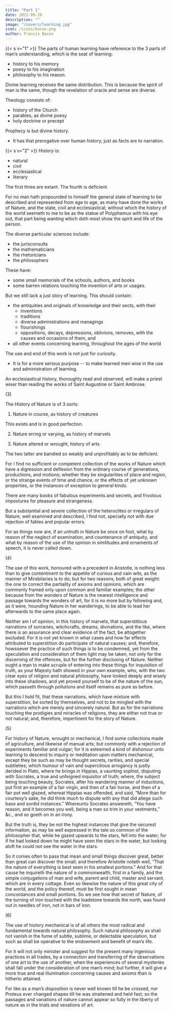 ```yaml
---
title: "Part 1"
date: 2022-09-28
description: ""
image: "/covers/learning.jpg"
icon: /icons/bacon.png
author: Francis Bacon
---
```



{{< s v="1" >}} The parts of human learning have reference to the 3 parts of man’s understanding, which is the seat of learning:
- history to his memory
- poesy to his imagination
- philosophy to his reason.  

Divine learning receives the same distribution. This is because the spirit of man is the same, though the revelation of oracle and sense are diverse. 

Theology consists of:
- history of the Church
- parables, as divine poesy
- holy doctrine or precept

Prophecy is but divine history. 
- It has that prerogative over human history, just as facts are to narration.  <!-- the narration may be before the fact as well as after. -->


{{< s v="2" >}} History is:
- natural
- civil
- ecclesiastical
- literary

The first three are extant. The fourth is deficient.  

For no man hath propounded to himself the general state of learning to be described and represented from age to age, as many have done the works of Nature, and the state, civil and ecclesiastical; without which the history of the world seemeth to me to be as the statue of Polyphemus with his eye out, that part being wanting which doth most show the spirit and life of the person. 

The diverse particular sciences include: 
- the jurisconsults
- the mathematicians
- the rhetoricians
- the philosophers

These have:
- some small memorials of the schools, authors, and books
- some barren relations touching the invention of arts or usages.  

But we still lack a just story of learning. This should contain:
- the antiquities and originals of knowledge and their sects, with their
  - inventions
  - traditions
  - diverse administrations and managings
  - flourishings
  - oppositions, decays, depressions, oblivions, removes, with the causes and occasions of them, and
-  all other events concerning learning, throughout the ages of the world


The use and end of this work is not just for curiosity<!--  or satisfaction of those that are the lovers of learning, -->.
- It is for a more serious purpose -- to make learned men wise in the use and administration of learning. 

An ecclesiastical history, thoroughly read and observed, will make a <!-- divine --> priest wiser than reading the works of Saint Augustine or Saint Ambrose. <!-- is ’s works that will make so wise a divine as  -->

<!-- , and the same reason is of learning. -->

(3)

The History of Nature is of 3 sorts:

1. Nature in course, as history of creatures

This exists and is in good perfection.

2. Nature erring or varying, as history of marvels

3. Nature altered or wrought, history of arts

The two latter are bandied so weakly and unprofitably as to be deficient.  

For I find no sufficient or competent collection of the works of Nature which have a digression and deflexion from the ordinary course of generations, productions, and motions; whether they be singularities of place and region, or the strange events of time and chance, or the effects of yet unknown properties, or the instances of exception to general kinds. 

There are many books of fabulous experiments and secrets, and frivolous impostures for pleasure and strangeness. 

But a substantial and severe collection of the heteroclites or irregulars of Nature, well examined and described, I find not, specially not with due rejection of fables and popular errors. 

For as things now are, if an untruth in Nature be once on foot, what by reason of the neglect of examination, and countenance of antiquity, and what by reason of the use of the opinion in similitudes and ornaments of speech, it is never called down.

(4) 

The use of this work, honoured with a precedent in Aristotle, is nothing less than to give contentment to the appetite of curious and vain wits, as the manner of Mirabilaries is to do; but for two reasons, both of great weight: the one to correct the partiality of axioms and opinions, which are commonly framed only upon common and familiar examples; the other because from the wonders of Nature is the nearest intelligence and passage towards the wonders of art, for it is no more but by following and, as it were, hounding Nature in her wanderings, to be able to lead her afterwards to the same place again. 

Neither am I of opinion, in this history of marvels, that superstitious narrations of sorceries, witchcrafts, dreams, divinations, and the like, where there is an assurance and clear evidence of the fact, be altogether excluded.  For it is not yet known in what cases and how far effects attributed to superstition do participate of natural causes; and, therefore, howsoever the practice of such things is to be condemned, yet from the speculation and consideration of them light may be taken, not only for the discerning of the offences, but for the further disclosing of Nature.  Neither ought a man to make scruple of entering into these things for inquisition of truth, as your Majesty hath showed in your own example, who, with the two clear eyes of religion and natural philosophy, have looked deeply and wisely into these shadows, and yet proved yourself to be of the nature of the sun, which passeth through pollutions and itself remains as pure as before.  

But this I hold fit, that these narrations, which have mixture with superstition, be sorted by themselves, and not to be mingled with the narrations which are merely and sincerely natural.  But as for the narrations touching the prodigies and miracles of religions, they are either not true or not natural; and, therefore, impertinent for the story of Nature.

(5) 

For history of Nature, wrought or mechanical, I find some collections made of agriculture, and likewise of manual arts; but commonly with a rejection of experiments familiar and vulgar; for it is esteemed a kind of dishonour unto learning to descend to inquiry or meditation upon matters mechanical, except they be such as may be thought secrets, rarities, and special subtleties; which humour of vain and supercilious arrogancy is justly derided in Plato, where he brings in Hippias, a vaunting sophist, disputing with Socrates, a true and unfeigned inquisitor of truth; where, the subject being touching beauty, Socrates, after his wandering manner of inductions, put first an example of a fair virgin, and then of a fair horse, and then of a fair pot well glazed, whereat Hippias was offended, and said, “More than for courtesy’s sake, he did think much to dispute with any that did allege such base and sordid instances.” Whereunto Socrates answereth, “You have reason, and it becomes you well, being a man so trim in your vestments,” &c., and so goeth on in an irony.  

But the truth is, they be not the highest instances that give the securest information, as may be well expressed in the tale so common of the philosopher that, while he gazed upwards to the stars, fell into the water; for if he had looked down he might have seen the stars in the water, but looking aloft he could not see the water in the stars.

So it comes often to pass that mean and small things discover great, better than great can discover the small; and therefore Aristotle noteth well, “That the nature of everything is best seen in his smallest portions.”  And for that cause he inquireth the nature of a commonwealth, first in a family, and the simple conjugations of man and wife, parent and child, master and servant, which are in every cottage.  Even so likewise the nature of this great city of the world, and the policy thereof, must be first sought in mean concordances and small portions.  So we see how that secret of Nature, of the turning of iron touched with the loadstone towards the north, was found out in needles of iron, not in bars of iron.

(6) 

The use of history mechanical is of all others the most radical and fundamental towards natural philosophy. Such natural philosophy as shall not vanish in the fume of subtle, sublime, or delectable speculation, but such as shall be operative to the endowment and benefit of man’s life.  

For it will not only minister and suggest for the present many ingenious practices in all trades, by a connection and transferring of the observations of one art to the use of another, when the experiences of several mysteries shall fall under the consideration of one man’s mind; but further, it will give a more true and real illumination concerning causes and axioms than is hitherto attained.

For like as a man’s disposition is never well known till he be crossed, nor Proteus ever changed shapes till he was straitened and held fast; so the passages and variations of nature cannot appear so fully in the liberty of nature as in the trials and vexations of art.
